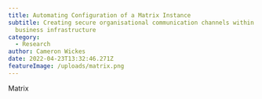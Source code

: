 ```yaml
---
title: Automating Configuration of a Matrix Instance
subtitle: Creating secure organisational communication channels within existing
  business infrastructure
category:
  - Research
author: Cameron Wickes
date: 2022-04-23T13:32:46.271Z
featureImage: /uploads/matrix.png
---
```

Matrix